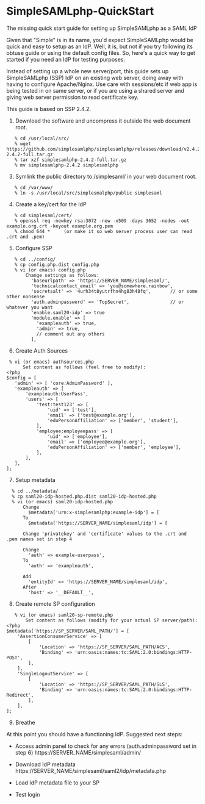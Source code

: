 # SimpleSAMLphp-QuickStart
The missing quick start guide for setting up SimpleSAMLphp as a SAML IdP

Given that "Simple" is in its name, you'd expect SimpleSAMLphp would be quick and easy to setup as an IdP. Well, it is, but not if you try following its obtuse guide or using the default config files. So, here's a quick way to get started if you need an IdP for testing purposes.

Instead of setting up a whole new server/port, this guide sets up SimpleSAMLphp (SSP) IdP on an existing web server, doing away with having to configure Apache/Nginx. Use care with sessions/etc if web app is being tested in on same server, or if you are using a shared server and giving web server permission to read certificate key.

This guide is based on SSP 2.4.2.

1. Download the software and uncompress it outside the web document root.
```
   % cd /usr/local/src/
   % wget https://github.com/simplesamlphp/simplesamlphp/releases/download/v2.4.2/simplesamlphp-2.4.2-full.tar.gz
   % tar xzf simplesamlphp-2.4.2-full.tar.gz
   % mv simplesamlphp-2.4.2 simplesamlphp
```

3. Symlink the public directory to /simplesaml/ in your web document root.
```
   % cd /var/www/
   % ln -s /usr/local/src/simplesmalphp/public simplesaml
```

4. Create a key/cert for the IdP
```
   % cd simplesaml/cert/
   % openssl req -newkey rsa:3072 -new -x509 -days 3652 -nodes -out example.org.crt -keyout example.org.pem
   % chmod 644 *     (or make it so web server process user can read .crt and .pem)
```

5. Configure SSP
```
   % cd ../config/
   % cp config.php.dist config.php
   % vi (or emacs) config.php
       Change settings as follows:
         'baseurlpath' => 'https://SERVER_NAME/simplesaml/',
         'technicalcontact_email' => 'you@somewhere.rainbow',
         'secretsalt' => '4urh34t8yutrfhn4hg83h48fq',       // or some other nonsense
         'auth.adminpassword' => 'TopSecret',               // or whatever you want
         'enable.saml20-idp' => true
         'module.enable' => [
           'exampleauth' => true,
           'admin' => true,
           // comment out any others
         ],
```

6. Create Auth Sources
 ```
  % vi (or emacs) authsources.php
       Set content as follows (feel free to modify):
<?php
$config = [
    'admin' => [ 'core:AdminPassword' ],
    'exampleauth' => [
        'exampleauth:UserPass',
        'users' => [
            'test:test123' => [
                'uid' => ['test'],
                'email' => ['test@example.org'],
                'eduPersonAffiliation' => ['member', 'student'],
            ],
            'employee:employeepass' => [
                'uid' => ['employee'],
                'email' => ['employee@example.org'],
                'eduPersonAffiliation' => ['member', 'employee'],
            ],
        ],
    ],
];
```

7. Setup metadata
```
  % cd ../metadata/
  % cp saml20-idp-hosted.php.dist saml20-idp-hosted.php
  % vi (or emacs) saml20-idp-hosted.php
      Change
        $metadata['urn:x-simplesamlphp:example-idp'] = [
      To
        $metadata['https://SERVER_NAME/simplesaml/idp'] = [
        
      Change 'privatekey' and 'certificate' values to the .crt and .pem names set in step 4

      Change
        'auth' => example-userpass',
      To
        'auth' => 'exampleauth',

      Add
        'entityId' => 'https://SERVER_NAME/simplesaml/idp',
      After
        'host' => '__DEFAULT__',
```

8. Create remote SP configuration
```
   % vi (or emacs) saml20-sp-remote.php
       Set content as follows (modify for your actual SP server/path):
<?php
$metadata['https://SP_SERVER/SAML_PATH/'] = [
    'AssertionConsumerService' => [
        [
            'Location' => 'https://SP_SERVER/SAML_PATH/ACS',
            'Binding' => 'urn:oasis:names:tc:SAML:2.0:bindings:HTTP-POST',
        ],
    ],
    'SingleLogoutService' => [
        [
            'Location' => 'https://SP_SERVER/SAML_PATH/SLS',
            'Binding' => 'urn:oasis:names:tc:SAML:2.0:bindings:HTTP-Redirect',
        ],
    ],
];
```

9. Breathe

At this point you should have a functioning IdP. Suggested next steps:

- Access admin panel to check for any errors (auth.adminpassword set in step 6)
  https://SERVER_NAME/simplesaml/admin/

- Download IdP metadata
  https://SERVER_NAME/simplesaml/saml2/idp/metadata.php

- Load IdP metadata file to your SP

- Test login
